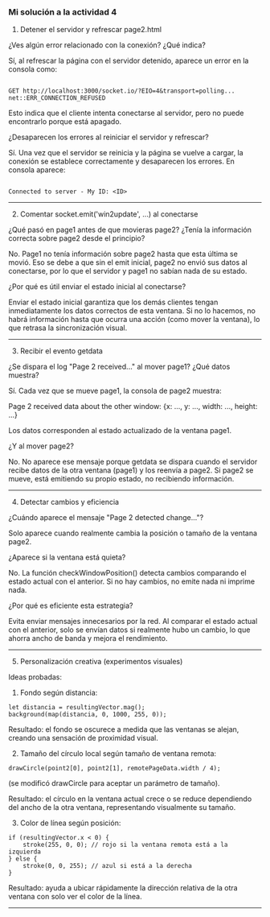 ### Mi solución a la actividad 4

1. Detener el servidor y refrescar page2.html

¿Ves algún error relacionado con la conexión? ¿Qué indica?

Sí, al refrescar la página con el servidor detenido, aparece un error en la consola como:
```

GET http://localhost:3000/socket.io/?EIO=4&transport=polling... net::ERR_CONNECTION_REFUSED

```

Esto indica que el cliente intenta conectarse al servidor, pero no puede encontrarlo porque está apagado.

¿Desaparecen los errores al reiniciar el servidor y refrescar?

Sí. Una vez que el servidor se reinicia y la página se vuelve a cargar, la conexión se establece correctamente y desaparecen los errores. En consola aparece:

```

Connected to server - My ID: <ID>

```

---

2. Comentar socket.emit('win2update', ...) al conectarse

¿Qué pasó en page1 antes de que movieras page2? ¿Tenía la información correcta sobre page2 desde el principio?

No. Page1 no tenía información sobre page2 hasta que esta última se movió. Eso se debe a que sin el emit inicial, page2 no envió sus datos al conectarse, por lo que el servidor y page1 no sabían nada de su estado.

¿Por qué es útil enviar el estado inicial al conectarse?

Enviar el estado inicial garantiza que los demás clientes tengan inmediatamente los datos correctos de esta ventana. Si no lo hacemos, no habrá información hasta que ocurra una acción (como mover la ventana), lo que retrasa la sincronización visual.


---

3. Recibir el evento getdata

¿Se dispara el log "Page 2 received..." al mover page1? ¿Qué datos muestra?

Sí. Cada vez que se mueve page1, la consola de page2 muestra:

Page 2 received data about the other window: {x: ..., y: ..., width: ..., height: ...}

Los datos corresponden al estado actualizado de la ventana page1.

¿Y al mover page2?

No. No aparece ese mensaje porque getdata se dispara cuando el servidor recibe datos de la otra ventana (page1) y los reenvía a page2. Si page2 se mueve, está emitiendo su propio estado, no recibiendo información.


---

4. Detectar cambios y eficiencia

¿Cuándo aparece el mensaje "Page 2 detected change..."?

Solo aparece cuando realmente cambia la posición o tamaño de la ventana page2.

¿Aparece si la ventana está quieta?

No. La función checkWindowPosition() detecta cambios comparando el estado actual con el anterior. Si no hay cambios, no emite nada ni imprime nada.

¿Por qué es eficiente esta estrategia?

Evita enviar mensajes innecesarios por la red. Al comparar el estado actual con el anterior, solo se envían datos si realmente hubo un cambio, lo que ahorra ancho de banda y mejora el rendimiento.


---

5. Personalización creativa (experimentos visuales)

Ideas probadas:

1. Fondo según distancia:


```
let distancia = resultingVector.mag();
background(map(distancia, 0, 1000, 255, 0));
```

Resultado: el fondo se oscurece a medida que las ventanas se alejan, creando una sensación de proximidad visual.

2. Tamaño del círculo local según tamaño de ventana remota:


```
drawCircle(point2[0], point2[1], remotePageData.width / 4);
```

(se modificó drawCircle para aceptar un parámetro de tamaño).

Resultado: el círculo en la ventana actual crece o se reduce dependiendo del ancho de la otra ventana, representando visualmente su tamaño.

3. Color de línea según posición:


```
if (resultingVector.x < 0) {
    stroke(255, 0, 0); // rojo si la ventana remota está a la izquierda
} else {
    stroke(0, 0, 255); // azul si está a la derecha
}
```

Resultado: ayuda a ubicar rápidamente la dirección relativa de la otra ventana con solo ver el color de la línea.


---
